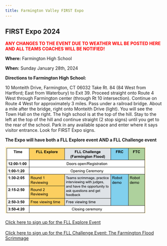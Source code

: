 ```yaml
---
title: Farmington Valley FIRST Expo
---
```


## **FIRST Expo 2024**

<font color="red"><strong>ANY CHANGES TO THE EVENT DUE TO WEATHER WILL BE POSTED HERE AND ALL TEAMS COACHES WILL BE NOTIFIED!</strong></font>

<p><strong>Where:</strong> Farmington High School</p>
<p><strong>When:</strong> Sunday January 28th, 2024</p>
<strong>Directions to Farmington High School:</strong>
<br>
<p>10 Monteith Drive, Farmington, CT 06032
Take Rt. 84 (84 West from Hartford; East from Waterbury) to Exit 39. Proceed straight onto Route 4 West through Farmington center
(through Rt 10 intersection). Continue on Route 4 West for approximately 3 miles. Pass under a railroad bridge. About a mile after the bridge,
right onto Monteith Drive (light). You will see the Town Hall on the right. The high school is at the top of the hill. Stay to the left at the
top of the hill and continue straight (2 stop signs) until you get to the rear of the school. Park in any available space and enter where it
says visitor entrance. Look for FIRST Expo signs.</p>

<p><strong>The Expo will have both a FLL Explore event AND a FLL Challenge event</strong></p>
<img src= "/assets/img/ExpoSchedule.png">
<br>
<br>
<a href="https://forms.gle/4s1Pr2BsvcBTkv4w9">Click here to sign up for the FLL Explore Event</a>
<br>
<br>
<a href="https://forms.gle/iVk47ibrAG8gueUa7">Click here to sign up for the FLL Challenge Event: The Farmington Flood Scrimmage</a>
